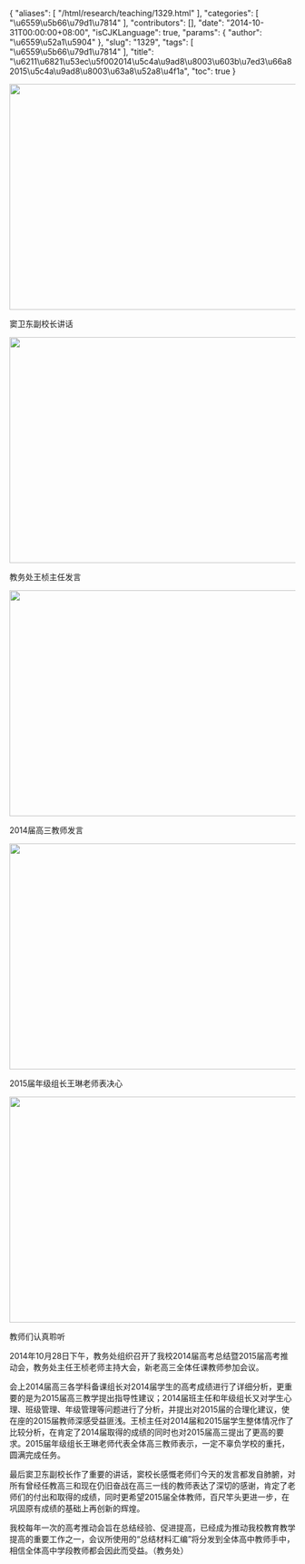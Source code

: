 {
    "aliases": [
        "/html/research/teaching/1329.html"
    ],
    "categories": [
        "\u6559\u5b66\u79d1\u7814"
    ],
    "contributors": [],
    "date": "2014-10-31T00:00:00+08:00",
    "isCJKLanguage": true,
    "params": {
        "author": "\u6559\u52a1\u5904"
    },
    "slug": "1329",
    "tags": [
        "\u6559\u5b66\u79d1\u7814"
    ],
    "title": "\u6211\u6821\u53ec\u5f002014\u5c4a\u9ad8\u8003\u603b\u7ed3\u66a82015\u5c4a\u9ad8\u8003\u63a8\u52a8\u4f1a",
    "toc": true
}


<img
    src="https://cdn.tfls.online/mirror/full/4f8bfc6ac10053c2a4493fe3836bdd51bdefb595.jpg"
    style="display:block;margin-left:auto;margin-right:auto;"
    decoding="async"
    fetchpriority="auto"
    loading="lazy"
    height="397"
    width="600"
/>




窦卫东副校长讲话





<img
    src="https://cdn.tfls.online/mirror/full/ff01070b82def1eedbae9357c9a86af97a5c7ce5.jpg"
    style="display:block;margin-left:auto;margin-right:auto;"
    decoding="async"
    fetchpriority="auto"
    loading="lazy"
    height="397"
    width="600"
/>




教务处王桢主任发言





<img
    src="https://cdn.tfls.online/mirror/full/3778c2bf30bcd7e3bc90e74b5b1bd2eba8323161.jpg"
    style="display:block;margin-left:auto;margin-right:auto;"
    decoding="async"
    fetchpriority="auto"
    loading="lazy"
    height="397"
    width="600"
/>




2014届高三教师发言





<img
    src="https://cdn.tfls.online/mirror/full/8f1e808fe6a307cd51f82562eda22db8c21c39ca.jpg"
    style="display:block;margin-left:auto;margin-right:auto;"
    decoding="async"
    fetchpriority="auto"
    loading="lazy"
    height="397"
    width="600"
/>




2015届年级组长王琳老师表决心





<img
    src="https://cdn.tfls.online/mirror/full/1c6b63ebc450b6aa18fa772aee9dbdabcb8edc3e.jpg"
    style="display:block;margin-left:auto;margin-right:auto;"
    decoding="async"
    fetchpriority="auto"
    loading="lazy"
    height="397"
    width="600"
/>




教师们认真聆听




  





2014年10月28日下午，教务处组织召开了我校2014届高考总结暨2015届高考推动会，教务处主任王桢老师主持大会，新老高三全体任课教师参加会议。




会上2014届高三各学科备课组长对2014届学生的高考成绩进行了详细分析，更重要的是为2015届高三教学提出指导性建议；2014届班主任和年级组长又对学生心理、班级管理、年级管理等问题进行了分析，并提出对2015届的合理化建议，使在座的2015届教师深感受益匪浅。王桢主任对2014届和2015届学生整体情况作了比较分析，在肯定了2014届取得的成绩的同时也对2015届高三提出了更高的要求。2015届年级组长王琳老师代表全体高三教师表示，一定不辜负学校的重托，圆满完成任务。




最后窦卫东副校长作了重要的讲话，窦校长感慨老师们今天的发言都发自肺腑，对所有曾经任教高三和现在仍旧奋战在高三一线的教师表达了深切的感谢，肯定了老师们的付出和取得的成绩，同时更希望2015届全体教师，百尺竿头更进一步，在巩固原有成绩的基础上再创新的辉煌。




我校每年一次的高考推动会旨在总结经验、促进提高，已经成为推动我校教育教学提高的重要工作之一，会议所使用的“总结材料汇编”将分发到全体高中教师手中，相信全体高中学段教师都会因此而受益。（教务处）




  



